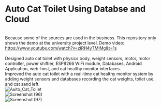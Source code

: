 # Auto Cat Toilet Using Databse and Cloud
<br /> Because some of the sources are used in the business. This repository only shows the demo at the university project level. Demo video: https://www.youtube.com/watch?v=ziRH4yTMlMg&t=1s
<br />
<br /> Designed auto cat toilet with physics body, weight sensors, motor, motor controller, power shiftier, ESP8266 WiFi module, Databases, Android Application, web-host, and cat healthy monitor interfaces.
<br /> Improved the auto cat toilet with a real-time cat healthy monitor system by adding weight sensors and databases recording the cat weights, toilet use, and cat sand left.
<br />![Auito_Cat_Toilet](https://user-images.githubusercontent.com/95834784/182670546-e059f546-c029-417d-a1c2-7a2a255b6a58.jpg)
<br />![Screenshot (96)](https://user-images.githubusercontent.com/95834784/182757741-62bbfeca-1902-4ca7-8b9c-b50f60e152d8.png)
<br />![Screenshot (97)](https://user-images.githubusercontent.com/95834784/182757758-a73e8283-1868-42fc-b096-4bbc0effb7a1.png)
